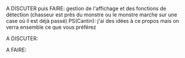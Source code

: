 A DISCUTER puis FAIRE:
gestion de l'affichage et des fonctions de détection (chasseur est près du monstre ou le monstre marche sur une case où il est déjà passé)
PS(Cantin): j'ai des idées à ce propos mais on verra ensemble ce que vous préférez



A DISCUTER:



A FAIRE:
